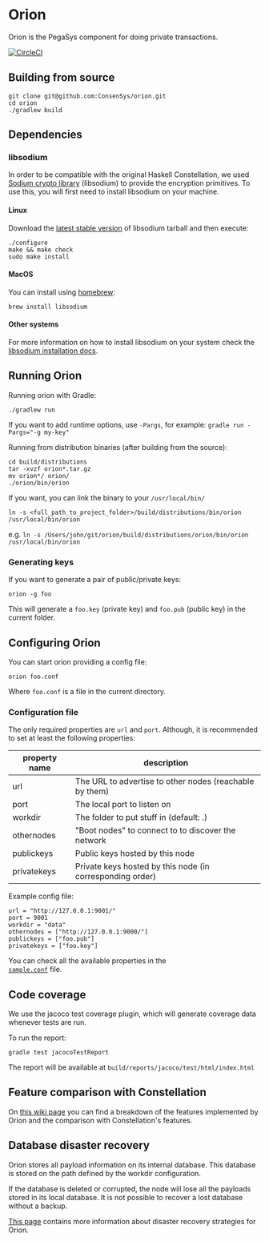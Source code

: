 # Orion
Orion is the PegaSys component for doing private transactions.

[![CircleCI](https://circleci.com/gh/ConsenSys/orion.svg?style=shield&circle-token=5f92fd966a971e60e57f53f2257fe5dda0fcf52c)](https://circleci.com/gh/ConsenSys/orion)

## Building from source
```
git clone git@github.com:ConsenSys/orion.git
cd orion
./gradlew build  
```

## Dependencies

### libsodium

In order to be compatible with the original Haskell Constellation, we used 
[Sodium crypto library](https://download.libsodium.org/doc/) (libsodium) to provide the encryption 
primitives. To use this, you will first need to install libsodium on your machine.

#### Linux
Download the [latest stable version](https://download.libsodium.org/libsodium/releases/LATEST.tar.gz) 
of libsodium tarball and then execute:
```
./configure
make && make check
sudo make install
```

#### MacOS
You can install using [homebrew](https://brew.sh/):
```
brew install libsodium
```

#### Other systems
For more information on how to install libsodium on your system check the 
[libsodium installation docs](https://download.libsodium.org/doc/installation/). 

## Running Orion

Running orion with Gradle:
```
./gradlew run
```
If you want to add runtime options, use `-Pargs`, for example: `gradle run -Pargs="-g my-key"`

Running from distribution binaries (after building from the source):
```
cd build/distributions
tar -xvzf orion*.tar.gz
mv orion*/ orion/
./orion/bin/orion
```

If you want, you can link the binary to your `/usr/local/bin/`
```
ln -s <full_path_to_project_folder>/build/distributions/bin/orion /usr/local/bin/orion
```

e.g. `ln -s /Users/john/git/orion/build/distributions/orion/bin/orion /usr/local/bin/orion`

### Generating keys
If you want to generate a pair of public/private keys:
```
orion -g foo
```
This will generate a `foo.key` (private key) and `foo.pub` (public key) in the current folder.

## Configuring Orion

You can start orion providing a config file:
```
orion foo.conf
```
Where `foo.conf` is a file in the current directory.

### Configuration file

The only required properties are `url` and `port`. Although, it is recommended to set at least the
following properties:

| property name | description |
|---|---|
| url | The URL to advertise to other nodes (reachable by them) |
| port | The local port to listen on |
| workdir | The folder to put stuff in (default: .) |
| othernodes | "Boot nodes" to connect to to discover the network |
| publickeys | Public keys hosted by this node |
| privatekeys | Private keys hosted by this node (in corresponding order) |

Example config file:

```
url = "http://127.0.0.1:9001/"
port = 9001
workdir = "data"
othernodes = ["http://127.0.0.1:9000/"]
publickeys = ["foo.pub"]
privatekeys = ["foo.key"]
```

You can check all the available properties in the  
[`sample.conf`](https://github.com/ConsenSys/orion/blob/master/src/main/resources/sample.conf) file.

## Code coverage

We use the jacoco test coverage plugin, which will generate coverage data whenever tests are run.

To run the report:
```
gradle test jacocoTestReport
```

The report will be available at `build/reports/jacoco/test/html/index.html`

## Feature comparison with Constellation

On [this wiki page](https://github.com/ConsenSys/orion/wiki/Feature-comparison-with-Constellation) 
you can find a breakdown of the features implemented by Orion and the comparison with Constellation's 
features.

## Database disaster recovery

Orion stores all payload information on its internal database. This database is stored on the path defined by the workdir configuration.

If the database is deleted or corrupted, the node will lose all the payloads stored in its local database. It is not possible to recover a lost database without a backup.

[This page](https://github.com/ConsenSys/orion/wiki/Disaster-Recovery-Strategies) contains more information about disaster recovery strategies for Orion.